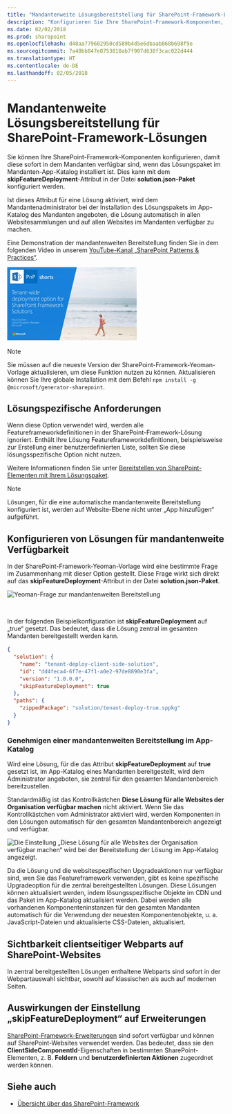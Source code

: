 ```yaml
---
title: "Mandantenweite Lösungsbereitstellung für SharePoint-Framework-Lösungen"
description: "Konfigurieren Sie Ihre SharePoint-Framework-Komponenten, damit diese sofort in dem Mandanten verfügbar sind, wenn das Lösungspaket im Mandanten-App-Katalog installiert ist."
ms.date: 02/02/2018
ms.prod: sharepoint
ms.openlocfilehash: d48aa779602950cd589b4d5e6dbaab868b698f9e
ms.sourcegitcommit: 7a40bb847e8753810ab7f907d638f3cac022d444
ms.translationtype: HT
ms.contentlocale: de-DE
ms.lasthandoff: 02/05/2018
---
```

# <a name="tenant-scoped-solution-deployment-for-sharepoint-framework-solutions"></a>Mandantenweite Lösungsbereitstellung für SharePoint-Framework-Lösungen

Sie können Ihre SharePoint-Framework-Komponenten konfigurieren, damit diese sofort in dem Mandanten verfügbar sind, wenn das Lösungspaket im Mandanten-App-Katalog installiert ist. Dies kann mit dem **skipFeatureDeployment**-Attribut in der Datei **solution.json-Paket** konfiguriert werden.

Ist dieses Attribut für eine Lösung aktiviert, wird dem Mandantenadministrator bei der Installation des Lösungspakets im App-Katalog des Mandanten angeboten, die Lösung automatisch in allen Websitesammlungen und auf allen Websites im Mandanten verfügbar zu machen. 

Eine Demonstration der mandantenweiten Bereitstellung finden Sie in dem folgenden Video in unserem [YouTube-Kanal „SharePoint Patterns & Practices“](https://www.youtube.com/watch?v=pemHOZCSwZI).

<a href="https://www.youtube.com/watch?v=pemHOZCSwZI&list=PLR9nK3mnD-OXZbEvTEPxzIOMGXj_aZKJG">
<img src="../images/tenant-deploy-youtube-video.png" alt="PnP Short Guidance video on tenant-wide deployment option" />
</a>

> [!NOTE] 
> Sie müssen auf die neueste Version der SharePoint-Framework-Yeoman-Vorlage aktualisieren, um diese Funktion nutzen zu können. Aktualisieren können Sie Ihre globale Installation mit dem Befehl `npm install -g @microsoft/generator-sharepoint`. 

## <a name="solution-specific-requirements"></a>Lösungspezifische Anforderungen

Wenn diese Option verwendet wird, werden alle Featureframeworkdefinitionen in der SharePoint-Framework-Lösung ignoriert. Enthält Ihre Lösung Featureframeworkdefinitionen, beispielsweise zur Erstellung einer benutzerdefinierten Liste, sollten Sie diese lösungsspezifische Option nicht nutzen.

Weitere Informationen finden Sie unter [Bereitstellen von SharePoint-Elementen mit Ihrem Lösungspaket](./toolchain/provision-sharepoint-assets.md).

> [!NOTE] 
> Lösungen, für die eine automatische mandantenweite Bereitstellung konfiguriert ist, werden auf Website-Ebene nicht unter „App hinzufügen“ aufgeführt. 

## <a name="configure-solution-to-be-available-across-the-tenant"></a>Konfigurieren von Lösungen für mandantenweite Verfügbarkeit

In der SharePoint-Framework-Yeoman-Vorlage wird eine bestimmte Frage im Zusammenhang mit dieser Option gestellt. Diese Frage wirkt sich direkt auf das **skipFeatureDeployment**-Attribut in der Datei **solution.json-Paket**. 

![Yeoman-Frage zur mandantenweiten Bereitstellung](../images/tenant-deploy-yeoman.png)

<br/>

In der folgenden Beispielkonfiguration ist **skipFeatureDeployment** auf „true“ gesetzt. Das bedeutet, dass die Lösung zentral im gesamten Mandanten bereitgestellt werden kann. 

```json
{
  "solution": {
    "name": "tenant-deploy-client-side-solution",
    "id": "dd4feca4-6f7e-47f1-a0e2-97de8890e3fa",
    "version": "1.0.0.0",
    "skipFeatureDeployment": true
  },
  "paths": {
    "zippedPackage": "solution/tenant-deploy-true.sppkg"
  }
}

```

### <a name="approving-tenant-wide-deployment-in-app-catalog"></a>Genehmigen einer mandantenweiten Bereitstellung im App-Katalog

Wird eine Lösung, für die das Attribut **skipFeatureDeployment** auf **true** gesetzt ist, im App-Katalog eines Mandanten bereitgestellt, wird dem Administrator angeboten, sie zentral für den gesamten Mandantenbereich bereitzustellen.

Standardmäßig ist das Kontrollkästchen **Diese Lösung für alle Websites der Organisation verfügbar machen** nicht aktiviert. Wenn Sie das Kontrollkästchen vom Administrator aktiviert wird, werden Komponenten in den Lösungen automatisch für den gesamten Mandantenbereich angezeigt und verfügbar. 

![Die Einstellung „Diese Lösung für alle Websites der Organisation verfügbar machen“ wird bei der Bereitstellung der Lösung im App-Katalog angezeigt.](../images/tenant-deploy-app-catalog.png)

Da die Lösung und die websitespezifischen Upgradeaktionen nur verfügbar sind, wen Sie das Featureframework verwenden, gibt es keine spezifische Upgradeoption für die zentral bereitgestellten Lösungen. Diese Lösungen können aktualisiert werden, indem lösungsspezifische Objekte im CDN und das Paket im App-Katalog aktualisiert werden. Dabei werden alle vorhandenen Komponenteninstanzen für den gesamten Mandanten automatisch für die Verwendung der neuesten Komponentenobjekte, u. a. JavaScript-Dateien und aktualisierte CSS-Dateien, aktualisiert.

## <a name="client-side-web-part-visibility-on-sharepoint-sites"></a>Sichtbarkeit clientseitiger Webparts auf SharePoint-Websites

In zentral bereitgestellten Lösungen enthaltene Webparts sind sofort in der Webpartauswahl sichtbar, sowohl auf klassischen als auch auf modernen Seiten. 

## <a name="impact-of-skipfeaturedeployment-setting-with-extensions"></a>Auswirkungen der Einstellung „skipFeatureDeployment“ auf Erweiterungen

[SharePoint-Framework-Erweiterungen](./extensions/overview-extensions.md) sind sofort verfügbar und können auf SharePoint-Websites verwendet werden. Das bedeutet, dass sie den **ClientSideComponentId**-Eigenschaften in bestimmten SharePoint-Elementen, z. B. **Feldern** und **benutzerdefinierten Aktionen** zugeordnet werden können. 

## <a name="see-also"></a>Siehe auch

- [Übersicht über das SharePoint-Framework](sharepoint-framework-overview.md)
